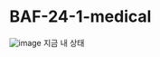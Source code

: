 # BAF-24-1-medical
![image](https://github.com/gunheee-leee/BAF-24-1-medical/assets/143998370/dcd132e0-55e9-4583-a310-f894d5b5f428)
지금 내 상태
